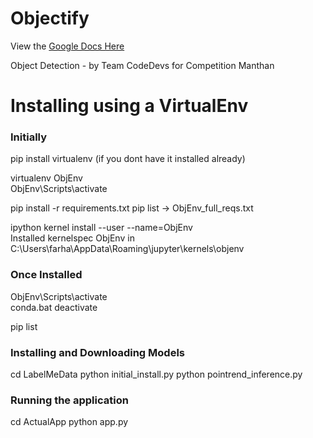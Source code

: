 # Objectify

View the [Google Docs Here](https://docs.google.com/document/d/1TTxFOF6SWhxWqJ88dU-PhzMHPpHtwRJc4lvUJLsL8cs/edit)

Object Detection - by Team CodeDevs for Competition Manthan

# Installing using a VirtualEnv

### Initially

pip install virtualenv (if you dont have it installed already)

virtualenv ObjEnv  
ObjEnv\Scripts\activate

pip install -r requirements.txt
pip list -> ObjEnv_full_reqs.txt

ipython kernel install --user --name=ObjEnv  
Installed kernelspec ObjEnv in C:\Users\farha\AppData\Roaming\jupyter\kernels\objenv

### Once Installed
 
ObjEnv\Scripts\activate  
conda.bat deactivate   

pip list

### Installing and Downloading Models

cd LabelMeData
python initial_install.py
python pointrend_inference.py

### Running the application

cd ActualApp 
python app.py

<!-- !pip install --upgrade mxnet
!pip install fastseg -->
